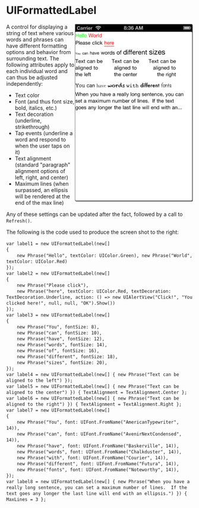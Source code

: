 UIFormattedLabel
==============================

<img src="ScreenShot.png" width="320" height="480" align="right" />

A control for displaying a string of text where various words and phrases can have different 
formatting options and behavior from surrounding text.  The following attributes apply to 
each individual word and can thus be adjusted independently:

* Text color
* Font (and thus font size, bold, italics, etc.)
* Text decoration (underline, strikethrough)
* Tap events (underline a word and respond to when the user taps on it)
* Text alignment (standard "paragraph" alignment options of left, right, and center)
* Maximum lines (when surpassed, an ellipsis will be rendered at the end of the max line)

Any of these settings can be updated after the fact, followed by a call to `Refresh()`.

The following is the code used to produce the screen shot to the right:

	var label1 = new UIFormattedLabel(new[] 
	{ 
	    new Phrase("Hello", textColor: UIColor.Green), new Phrase("World", textColor: UIColor.Red) 
	});            
	var label2 = new UIFormattedLabel(new[]
	{
	    new Phrase("Please click"),
	    new Phrase("here", textColor: UIColor.Red, textDecoration: TextDecoration.Underline, action: () => new UIAlertView("Click!", "You clicked here!", null, null, "OK").Show())
	});
	var label3 = new UIFormattedLabel(new[]
	{
	    new Phrase("You", fontSize: 8),
	    new Phrase("can", fontSize: 10),
	    new Phrase("have", fontSize: 12),
	    new Phrase("words", fontSize: 14),
	    new Phrase("of", fontSize: 16),
	    new Phrase("different", fontSize: 18),
	    new Phrase("sizes", fontSize: 20),
	});
	var label4 = new UIFormattedLabel(new[] { new Phrase("Text can be aligned to the left") });
	var label5 = new UIFormattedLabel(new[] { new Phrase("Text can be aligned to the center") }) { TextAlignment = TextAlignment.Center };
	var label6 = new UIFormattedLabel(new[] { new Phrase("Text can be aligned to the right") }) { TextAlignment = TextAlignment.Right };
	var label7 = new UIFormattedLabel(new[] 
	{
	    new Phrase("You", font: UIFont.FromName("AmericanTypewriter", 14)),
	    new Phrase("can", font: UIFont.FromName("AvenirNextCondensed", 14)),
	    new Phrase("have", font: UIFont.FromName("Baskerville", 14)),
	    new Phrase("words", font: UIFont.FromName("Chalkduster", 14)),
	    new Phrase("with", font: UIFont.FromName("Courier", 14)),
	    new Phrase("different", font: UIFont.FromName("Futura", 14)),
	    new Phrase("fonts", font: UIFont.FromName("Noteworthy", 14)),
	});
	var label8 = new UIFormattedLabel(new[] { new Phrase("When you have a really long sentence, you can set a maximum number of lines.  If the text goes any longer the last line will end with an ellipsis.") }) { MaxLines = 3 };

